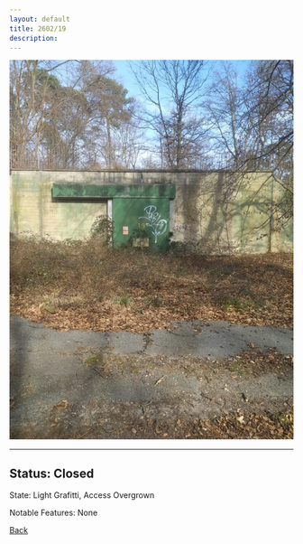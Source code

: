 ```yaml
---
layout: default
title: 2602/19
description: 
---
```

![image](https://raw.githubusercontent.com/Feuerstern3001/feuerstern3001.github.io/main/forest/bunker/2602-19.jpeg)

* * *

## Status: Closed

State: Light Grafitti, Access Overgrown

Notable Features: None

[Back](/./forest/bunker.html)
